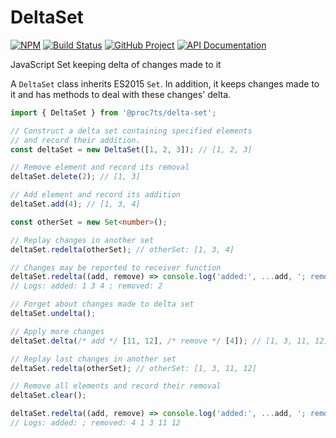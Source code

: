 DeltaSet 
========

[![NPM][npm-image]][npm-url]
[![Build Status][build-status-img]][build-status-link]
[![GitHub Project][github-image]][github-url]
[![API Documentation][api-docs-image]][api-docs-url]

JavaScript Set keeping delta of changes made to it

[npm-image]: https://img.shields.io/npm/v/@proc7ts/delta-set.svg?logo=npm
[npm-url]: https://www.npmjs.com/package/@proc7ts/delta-set
[build-status-img]: https://github.com/proc7ts/delta-set/workflows/Build/badge.svg
[build-status-link]: https://github.com/proc7ts/delta-set/actions?query=workflow%3ABuild
[github-image]: https://img.shields.io/static/v1?logo=github&label=GitHub&message=project&color=informational
[github-url]: https://github.com/proc7ts/delta-set
[api-docs-image]: https://img.shields.io/static/v1?logo=typescript&label=API&message=docs&color=informational
[api-docs-url]: https://proc7ts.github.io/delta-set/index.html


A `DeltaSet` class inherits ES2015 `Set`. In addition, it keeps changes made to it and has methods
to deal with these changes' delta.

```typescript
import { DeltaSet } from '@proc7ts/delta-set';

// Construct a delta set containing specified elements
// and record their addition. 
const deltaSet = new DeltaSet([1, 2, 3]); // [1, 2, 3]

// Remove element and record its removal
deltaSet.delete(2); // [1, 3]

// Add element and record its addition
deltaSet.add(4); // [1, 3, 4]

const otherSet = new Set<number>();

// Replay changes in another set
deltaSet.redelta(otherSet); // otherSet: [1, 3, 4]

// Changes may be reported to receiver function
deltaSet.redelta((add, remove) => console.log('added:', ...add, '; removed:', ...remove));
// Logs: added: 1 3 4 ; removed: 2

// Forget about changes made to delta set
deltaSet.undelta();

// Apply more changes
deltaSet.delta(/* add */ [11, 12], /* remove */ [4]); // [1, 3, 11, 12]

// Replay last changes in another set
deltaSet.redelta(otherSet); // otherSet: [1, 3, 11, 12]

// Remove all elements and record their removal
deltaSet.clear();

deltaSet.redelta((add, remove) => console.log('added:', ...add, '; removed:', ...remove));
// Logs: added: ; removed: 4 1 3 11 12 
```
